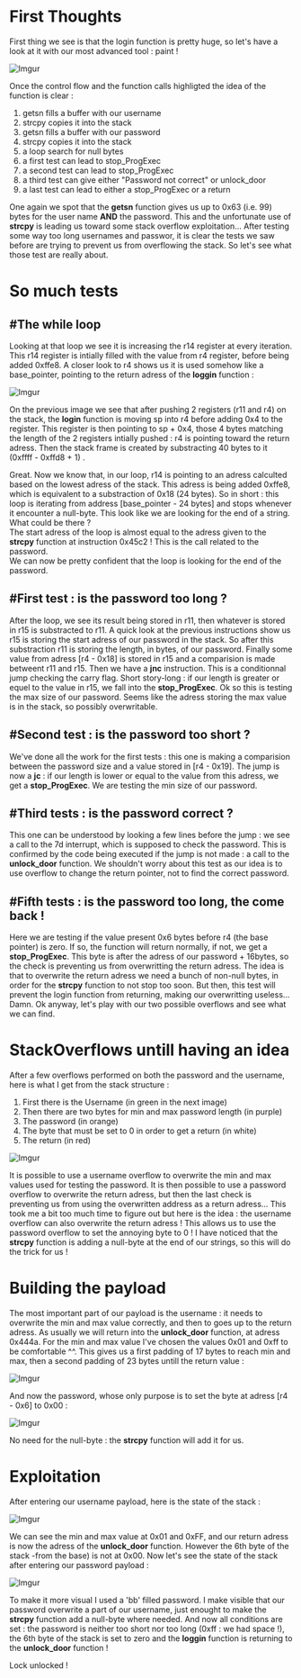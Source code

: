 # First Thoughts  

First thing we see is that the login function is pretty huge, so let's have a look at it with our most advanced tool : paint !

![Imgur](https://imgur.com/SwwwJNP.png)

Once the control flow and the function calls highligted the idea of the function is clear :  
1. getsn fills a buffer with our username
2. strcpy copies it into the stack
3. getsn fills a buffer with our password
4. strcpy copies it into the stack
5. a loop search for null bytes
6. a first test can lead to stop_ProgExec
7. a second test can lead to stop_ProgExec
8. a third test can give either "Password not correct" or unlock_door
9. a last test can lead to either a stop_ProgExec or a return

One again we spot that the **getsn** function gives us up to 0x63 (i.e. 99) bytes for the user name **AND** the password. This and the unfortunate use of **strcpy** is leading us toward some stack overflow exploitation... After testing some way too long usernames and passwor, it is clear the tests we saw before are trying to prevent us from overflowing the stack. So let's see what those test are really about.

# So much tests

## \#The while loop
Looking at that loop we see it is increasing the r14 register at every iteration. This r14 register is intially filled with the value from r4 register, before being added 0xffe8. A closer look to r4 shows us it is used somehow like a base_pointer, pointing to the return adress of the **loggin** function : 

![Imgur](https://imgur.com/WuNuMTS.png)  

On the previous image we see that after pushing 2 registers (r11 and r4) on the stack, the **login** function is  moving sp into r4 before adding 0x4 to the register. This register is then pointing to sp + 0x4, those 4 bytes matching the length of the 2 registers intially pushed : r4 is pointing toward the return adress. Then the stack frame is created by substracting 40 bytes to it (0xffff - 0xffd8 + 1) .

Great. Now we know that, in our loop, r14 is pointing to an adress calculted based on the lowest adress of the stack. This adress is being added 0xffe8, which is equivalent to a substraction of 0x18 (24 bytes). So in short : this loop is iterating from address [base_pointer - 24 bytes] and stops whenever it encounter a null-byte. This look like we are looking for the end of a string. What could be there ?  
The start adress of the loop is almost equal to the adress given to the **strcpy** function at instruction 0x45c2 ! This is the call related to the password.  
We can now be pretty confident that the loop is looking for the end of the password.

## \#First test : is the password too long ?

After the loop, we see its result being stored in r11, then whatever is stored in r15 is substracted to r11. A quick look at the previous instructions show us r15 is storing the start adress of our password in the stack. So after this substraction r11 is storing the length, in bytes, of our password. Finally some value from adress [r4 - 0x18] is stored in r15 and a comparision is made betweent r11 and r15. Then we have a **jnc** instruction. This is a conditionnal jump checking the carry flag. Short story-long : if our length is greater or equel to the value in r15, we fall into the **stop_ProgExec**. Ok so this is testing the max size of our password. Seems like the adress storing the max value is in the stack, so possibly overwritable.

## \#Second test : is the password too short ?

We've done all the work for the first tests : this one is making a comparision between the password size and a value stored in [r4 - 0x19]. The jump is now a **jc** : if our length is lower or equal to the value from this adress, we get a **stop_ProgExec**. We are testing the min size of our password.

## \#Third tests : is the password correct ?

This one can be understood by looking a few lines before the jump : we see a call to the 7d interrupt, which is supposed to check the password. This is confirmed by the code being executed if the jump is not made : a call to the **unlock_door** function. We shouldn't worry about this test as our idea is to use overflow to change the return pointer, not to find the correct password.

## \#Fifth tests : is the password too long, the come back !

Here we are testing if the value present 0x6 bytes before r4 (the base pointer) is zero. If so, the function will return normally, if not, we get a **stop_ProgExec**. This byte is after the adress of our password + 16bytes, so the check is preventing us from overwritting the return adress. The idea is that to overwrite the return adress we need a bunch of non-null bytes, in order for the **strcpy** function to not stop too soon. But then, this test will prevent the login function from returning, making our overwritting useless... Damn. Ok anyway, let's play with our two possible overflows and see what we can find.

# StackOverflows untill having an idea

After a few overflows performed on both the password and the username, here is what I get from the stack structure :
1. First there is the Username (in green in the next image)
2. Then there are two bytes for min and max password length (in purple)
3. The password (in orange)
4. The byte that must be set to 0 in order to get a return (in white)
5. The return (in red)

![Imgur](https://imgur.com/9XsqJe8.png)

It is possible to use a username overflow to overwrite the min and max values used for testing the password. It is then possible to use a password overflow to overwrite the return adress, but then the last check is preventing us from using the overwritten address as a return adress... This took me a bit too much time to figure out but here is the idea : the username overflow can also overwrite the return adress ! This allows us to use the password overflow to set the annoying byte to 0 ! I have noticed that the **strcpy** function is adding a null-byte at the end of our strings, so this will do the trick for us !

# Building the payload

The most important part of our payload is the username : it needs to overwrite the min and max value correctly, and then to goes up to the return adress. As usually we will return into the **unlock_door** function, at adress 0x444a. For the min and max value I've chosen the values 0x01 and 0xff to be comfortable ^^. This gives us a first padding of 17 bytes to reach min and max, then a second padding of 23 bytes untill the return value :

![Imgur](https://imgur.com/H7kjUAM.png)

And now the password, whose only purpose is to set the byte at adress [r4 - 0x6] to 0x00 :

![Imgur](https://imgur.com/WuTP3uL.png)

No need for the null-byte : the **strcpy** function will add it for us.

# Exploitation

After entering our username payload, here is the state of the stack :

![Imgur](https://imgur.com/qS4nQUz.png)

We can see the min and max value at 0x01 and 0xFF, and our return adress is now the adress of the **unlock_door** function. However the 6th byte of the stack -from the base) is not at 0x00.
Now let's see the state of the stack after entering our password payload :

![Imgur](https://imgur.com/PN29IoL.png)

To make it more visual I used a 'bb' filled password. I make visible that our password overwrite a part of our username, just enought to make the **strcpy** function add a null-byte where needed. And now all conditions are set : the password is neither too short nor too long (0xff : we had space !), the 6th byte of the stack is set to zero and the **loggin** function is returning to the **unlock_door** function !

Lock unlocked !



